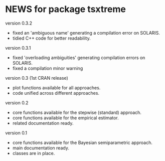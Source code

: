 NEWS for package tsxtreme
=========================

version 0.3.2

* fixed an 'ambiguous name' generating a compilation error on SOLARIS.
* tidied C++ code for better readability.

version 0.3.1

* fixed 'overloading ambiguities' generating compilation errors on SOLARIS.
* fixed a compilation minor warning

version 0.3 (1st CRAN release)

* plot functions available for all approaches.
* code unified across different approaches.

version 0.2

* core functions available for the stepwise (standard) approach.
* core functions available for the empirical estimator.
* related documentation ready.

version 0.1

* core functions available for the Bayesian semiparametric approach.
* main documentation ready.
* classes are in place.
